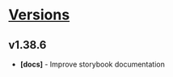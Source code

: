 # [Versions](https://github.com/Tracktor/design-system/releases)

## v1.38.6
- **[docs]** - Improve storybook documentation
